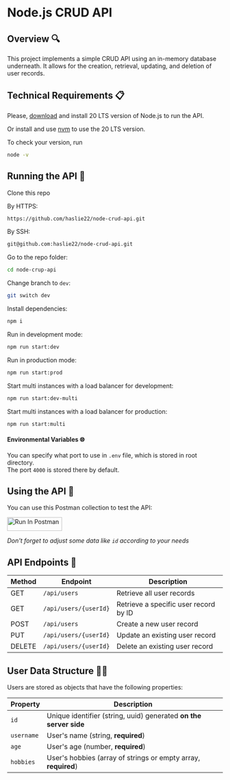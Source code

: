 # Node.js CRUD API

## Overview 🔍

This project implements a simple CRUD API using an in-memory database underneath. It allows for the creation, retrieval, updating, and deletion of user records.

## Technical Requirements 📋

Please, [download](https://nodejs.org/en/download/) and install 20 LTS version of Node.js to run the API.

Or install and use [nvm](https://github.com/nvm-sh/nvm) to use the 20 LTS version.

To check your version, run

```bash
node -v
```

## Running the API 🚗

Clone this repo

By HTTPS:

```bash
https://github.com/haslie22/node-crud-api.git
```

By SSH:

```bash
git@github.com:haslie22/node-crud-api.git
```

Go to the repo folder:

```bash
cd node-crup-api
```

Change branch to `dev`:

```bash
git switch dev
```

Install dependencies:

```bash
npm i
```

Run in development mode:

```bash
npm run start:dev
```

Run in production mode:

```bash
npm run start:prod
```

Start multi instances with a load balancer for development:

```bash
npm run start:dev-multi
```

Start multi instances with a load balancer for production:

```bash
npm run start:multi
```

#### Environmental Variables 🌐

You can specify what port to use in `.env` file, which is stored in root directory.  
The port `4000` is stored there by default.

## Using the API 🚀

You can use this Postman collection to test the API:

[<img src="https://run.pstmn.io/button.svg" alt="Run In Postman" style="width: 128px; height: 32px;">](https://god.gw.postman.com/run-collection/24383003-88170aa0-6348-4ef8-aba4-f276e1493b92?action=collection%2Ffork&source=rip_markdown&collection-url=entityId%3D24383003-88170aa0-6348-4ef8-aba4-f276e1493b92%26entityType%3Dcollection%26workspaceId%3Da7f2203f-5b3a-4a0a-a08b-a798ec838960)

_Don't forget to adjust some data like `id` according to your needs_

## API Endpoints 📡

| Method | Endpoint              | Description                           |
| ------ | --------------------- | ------------------------------------- |
| GET    | `/api/users`          | Retrieve all user records             |
| GET    | `/api/users/{userId}` | Retrieve a specific user record by ID |
| POST   | `/api/users`          | Create a new user record              |
| PUT    | `/api/users/{userId}` | Update an existing user record        |
| DELETE | `/api/users/{userId}` | Delete an existing user record        |

## User Data Structure 🧑‍💻

Users are stored as objects that have the following properties:

| Property   | Description                                                       |
| ---------- | ----------------------------------------------------------------- |
| `id`       | Unique identifier (string, uuid) generated **on the server side** |
| `username` | User's name (string, **required**)                                |
| `age`      | User's age (number, **required**)                                 |
| `hobbies`  | User's hobbies (array of strings or empty array, **required**)    |
